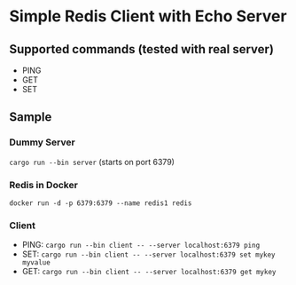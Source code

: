 # Simple Redis Client with Echo Server

## Supported commands (tested with real server)

* PING
* GET
* SET

## Sample
### Dummy Server
`cargo run --bin server` (starts on port 6379)
### Redis in Docker
`docker run -d -p 6379:6379 --name redis1 redis`
### Client
* PING: `cargo run --bin client -- --server localhost:6379 ping`
* SET: `cargo run --bin client -- --server localhost:6379 set mykey myvalue`
* GET: `cargo run --bin client -- --server localhost:6379 get mykey`
